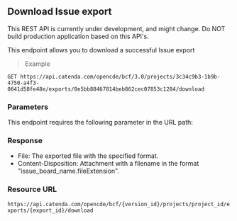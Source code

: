## Download Issue export

This REST API is currently under development, and might change. Do NOT build production application based on this API's.

This endpoint allows you to download a successful Issue export

> Example

```http
GET https://api.catenda.com/opencde/bcf/3.0/projects/3c34c9b3-1b9b-4750-a4f3-0641d58fe48e/exports/0e5bb88467814beb862cec07853c1284/download
```

### Parameters

This endpoint requires the following parameter in the URL path:

### Response

- File: The exported file with the specified format.
- Content-Disposition: Attachment with a filename in the format "issue_board_name.fileExtension".

### Resource URL

`https://api.catenda.com/opencde/bcf/{version_id}/projects/project_id/exports/{export_id}/download`

